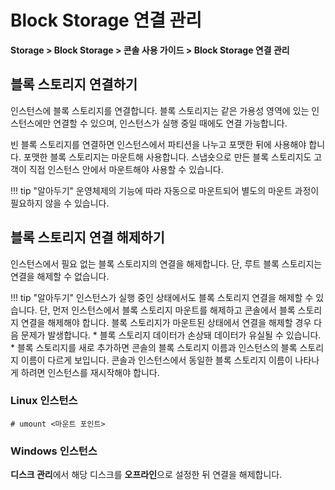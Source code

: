 # Block Storage 연결 관리

**Storage > Block Storage > 콘솔 사용 가이드 > Block Storage 연결 관리**

## 블록 스토리지 연결하기

인스턴스에 블록 스토리지를 연결합니다. 블록 스토리지는 같은 가용성 영역에 있는 인스턴스에만 연결할 수 있으며, 인스턴스가 실행 중일 때에도 연결 가능합니다.

빈 블록 스토리지를 연결하면 인스턴스에서 파티션을 나누고 포맷한 뒤에 사용해야 합니다. 포맷한 블록 스토리지는 마운트해 사용합니다. 스냅숏으로 만든 블록 스토리지도 고객이 직접 인스턴스 안에서 마운트해야 사용할 수 있습니다.

!!! tip "알아두기"
    운영체제의 기능에 따라 자동으로 마운트되어 별도의 마운트 과정이 필요하지 않을 수 있습니다.

## 블록 스토리지 연결 해제하기

인스턴스에서 필요 없는 블록 스토리지의 연결을 해제합니다. 단, 루트 블록 스토리지는 연결을 해제할 수 없습니다.

!!! tip "알아두기"
    인스턴스가 실행 중인 상태에서도 블록 스토리지 연결을 해제할 수 있습니다. 단, 먼저 인스턴스에서 블록 스토리지 마운트를 해제하고 콘솔에서 블록 스토리지 연결을 해제해야 합니다. 블록 스토리지가 마운트된 상태에서 연결을 해제할 경우 다음 문제가 발생합니다.
    * 블록 스토리지 데이터가 손상돼 데이터가 유실될 수 있습니다.
    * 블록 스토리지를 새로 추가하면 콘솔의 블록 스토리지 이름과 인스턴스의 블록 스토리지 이름이 다르게 보입니다. 콘솔과 인스턴스에서 동일한 블록 스토리지 이름이 나타나게 하려면 인스턴스를 재시작해야 합니다.

### Linux 인스턴스

```
# umount <마운트 포인트>
```

### Windows 인스턴스

**디스크 관리**에서 해당 디스크를 **오프라인**으로 설정한 뒤 연결을 해제합니다.

